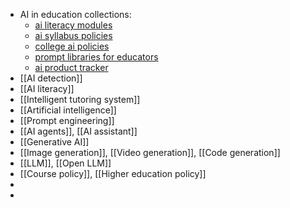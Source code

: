 - AI in education collections:
	- [ai literacy modules](https://docs.google.com/spreadsheets/d/1awaUhBIlTV4YkHElBxZUzr9WH9HztPVTUpkdhKk4QvY/htmlview#gid=1378750365?trk=feed-detail_comments-list_comment-text)
	- ⁠[ai syllabus policies](https://docs.google.com/document/d/1RMVwzjc1o0Mi8Blw_-JUTcXv02b2WRH86vw7mi16W3U/edit?usp=sharing)
	- ⁠[college ai policies](https://docs.google.com/spreadsheets/u/0/d/1BaBrJbItfiML64fvtRDrUS2rL9cju0yTkG4E8xNul5A/htmlview)
	- ⁠[prompt libraries for educators](https://www.controlaltachieve.com/2024/03/ai-prompt-libraries-for-educators.html)
	- ⁠[ai product tracker](https://sr.ithaka.org/our-work/generative-ai-product-tracker/)
- [[AI detection]]
- [[AI literacy]]
- [[Intelligent tutoring system]]
- [[Artificial intelligence]]
- [[Prompt engineering]]
- [[AI agents]], [[AI assistant]]
- [[Generative AI]]
- [[Image generation]], [[Video generation]], [[Code generation]]
- [[LLM]], [[Open LLM]]
- [[Course policy]], [[Higher education policy]]
-
-